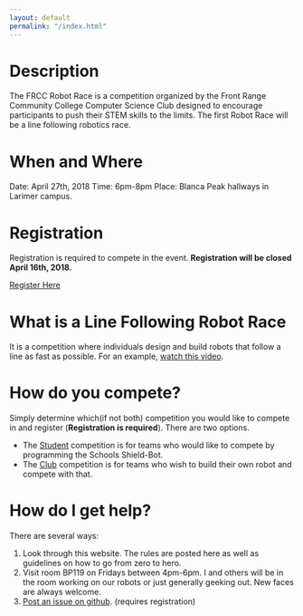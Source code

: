 ```yaml
---
layout: default
permalink: "/index.html"
---
```


# Description

The FRCC Robot Race is a competition organized by the Front Range Community College Computer Science Club designed to encourage participants to push their STEM skills to the limits.  The first Robot Race will be a line following robotics race.

# When and Where

Date: April 27th, 2018
Time: 6pm-8pm
Place: Blanca Peak hallways in Larimer campus.

# Registration

Registration is required to compete in the event.  **Registration will be closed April 16th, 2018.**

[Register Here](https://goo.gl/forms/UfGM3spfAEz1vtaV2)

# What is a Line Following Robot Race

It is a competition where individuals design and build robots that follow a line as fast as possible.  For an example, [watch this video](https://www.youtube.com/watch?v=7omDkur_fk8).

# How do you compete?

Simply determine which(if not both) competition you would like to compete in and register (**Registration is required**).  There are two options.

* The [Student](/robots/shield-bot.html) competition is for teams who would like to compete by programming the Schools Shield-Bot.
* The [Club](/robots/club-bot.html) competition is for teams who wish to build their own robot and compete with that.

# How do I get help?

There are several ways:

1. Look through this website.  The rules are posted here as well as guidelines on how to go from zero to hero.
2. Visit room BP119 on Fridays between 4pm-6pm.  I and others will be in the room working on our robots or just generally geeking out.  New faces are always welcome.
3. [Post an issue on github](https://github.com/IkonOne/frcc-robot-race/issues/new). (requires registration)